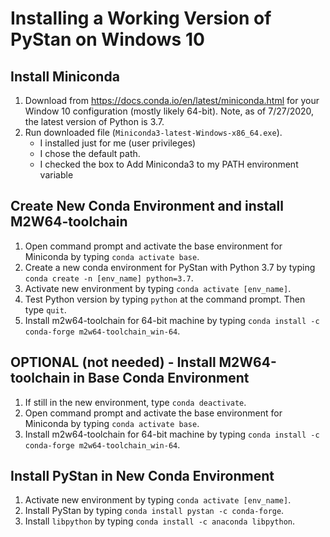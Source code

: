 # Installing a Working Version of PyStan on Windows 10

## Install Miniconda
1. Download from https://docs.conda.io/en/latest/miniconda.html for your Window 10 configuration (mostly likely 64-bit).  Note, as of 7/27/2020, the latest version of Python is 3.7.
2. Run downloaded file (`Miniconda3-latest-Windows-x86_64.exe`).
   - I installed just for me (user privileges)
   - I chose the default path.
   - I checked the box to <bold>Add Miniconda3 to my PATH environment variable</bold>

## Create New Conda Environment and install M2W64-toolchain
1. Open command prompt and activate the base environment for Miniconda by typing `conda activate base`.
2. Create a new conda environment for PyStan with Python 3.7 by typing `conda create -n [env_name] python=3.7`.
3. Activate new environment by typing `conda activate [env_name]`.
4. Test Python version by typing `python` at the command prompt.  Then type `quit`.
5. Install m2w64-toolchain for 64-bit machine by typing `conda install -c conda-forge m2w64-toolchain_win-64`.

## OPTIONAL (not needed) - Install M2W64-toolchain in Base Conda Environment
1. If still in the new environment, type `conda deactivate`.
2. Open command prompt and activate the base environment for Miniconda by typing `conda activate base`.
3. Install m2w64-toolchain for 64-bit machine by typing `conda install -c conda-forge m2w64-toolchain_win-64`.

## Install PyStan in New Conda Environment
1. Activate new environment by typing `conda activate [env_name]`.
2. Install PyStan by typing `conda install pystan -c conda-forge`.
3. Install `libpython` by typing `conda install -c anaconda libpython`.





